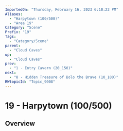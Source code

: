 ```yaml
---
ImportedOn: "Thursday, February 16, 2023 6:10:23 PM"
Aliases:
  - "Harpytown (100/500)"
  - "Area 19"
Category: "Scene"
Prefix: "19"
Tags:
  - "Category/Scene"
parent:
  - "Cloud Caves"
up:
  - "Cloud Caves"
prev:
  - "1 - Entry Cavern (20_150)"
next:
  - "8 - Hidden Treasure of Bolo the Brave (10_100)"
RWtopicId: "Topic_9008"
---
```

# 19 - Harpytown (100/500)
## Overview
